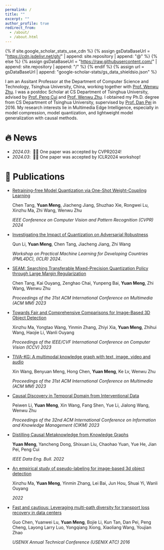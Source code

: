 ```yaml
---
permalink: /
title: ""
excerpt: ""
author_profile: true
redirect_from: 
  - /about/
  - /about.html
---
```


{% if site.google_scholar_stats_use_cdn %}
{% assign gsDataBaseUrl = "https://cdn.jsdelivr.net/gh/" | append: site.repository | append: "@" %}
{% else %}
{% assign gsDataBaseUrl = "https://raw.githubusercontent.com/" | append: site.repository | append: "/" %}
{% endif %}
{% assign url = gsDataBaseUrl | append: "google-scholar-stats/gs_data_shieldsio.json" %}

<span class='anchor' id='about-me'></span>

I am an Assitant Professor at the Department of Computer Science and Technology, Tsinghua University, China, working together with [Prof. Wenwu Zhu](https://www.cs.tsinghua.edu.cn/info/1116/3529.htm). 
I was a postdoc Scholar at CS Department of Tsinghua University, advised by [Prof. Peng Cui](https://pengcui.thumedialab.com/) and [Prof. Wenwu Zhu](https://www.cs.tsinghua.edu.cn/info/1116/3529.htm).
I obtained my Ph.D. degree from CS Department of Tsinghua University, supervised by [Prof. Dan Pei](https://netman.aiops.org/~peidan/) in 2016.
My research interests lie in Multimedia Edge Intelligence, especially in model compression, model quantization, and lightweight model generalization with causal methods. 



# 🔥 News
- *2024.03*: &nbsp;🎉🎉 One paper was accepted by CVPR2024!
- *2024.03*: &nbsp;🎉🎉 One paper was accepted by ICLR2024 workshop!


# 📝 Publications 

* [Retraining-free Model Quantization via One-Shot Weight-Coupling Learning](https://arxiv.org/pdf/2401.01543.pdf)
  
  Chen Tang, **Yuan Meng**, Jiacheng Jiang, Shuzhao Xie, Rongwei Lu, Xinzhu Ma, Zhi Wang, Wenwu Zhu

  *IEEE Conference on Computer Vision and Pattern Recognition (CVPR) 2024*
  
* [Investigating the Impact of Quantization on Adversarial Robustness](https://arxiv.org/pdf/2404.05639.pdf)
  
  Qun Li, **Yuan Meng**, Chen Tang, Jiacheng Jiang, Zhi Wang

  *Workshop on Practical Machine Learning for Developing Countries (PML4DC), (ICLR) 2024*.
  
* [SEAM: Searching Transferable Mixed-Precision Quantization Policy through Large Margin Regularization](https://dl.acm.org/doi/pdf/10.1145/3581783.3611975)
  
  Chen Tang, Kai Ouyang, Zenghao Chai, Yunpeng Bai, **Yuan Meng**, Zhi Wang, Wenwu Zhu

  *Proceedings of the 31st ACM International Conference on Multimedia (ACM MM) 2023*

* [Towards Fair and Comprehensive Comparisons for Image-Based 3D Object Detection](https://openaccess.thecvf.com/content/ICCV2023/papers/Ma_Towards_Fair_and_Comprehensive_Comparisons_for_Image-Based_3D_Object_Detection_ICCV_2023_paper.pdf)

  Xinzhu Ma, Yongtao Wang, Yinmin Zhang, Zhiyi Xia, **Yuan Meng**, Zhihui Wang, Haojie Li, Wanli Ouyang
  
  *Proceedings of the IEEE/CVF International Conference on Computer Vision (ICCV) 2023*

* [TIVA-KG: A multimodal knowledge graph with text, image, video and audio](https://dl.acm.org/doi/pdf/10.1145/3581783.3612266)

  Xin Wang, Benyuan Meng, Hong Chen, **Yuan Meng**, Ke Lv, Wenwu Zhu
  
  *Proceedings of the 31st ACM International Conference on Multimedia (ACM MM) 2023*

* [Causal Discovery in Temporal Domain from Interventional Data](https://dl.acm.org/doi/pdf/10.1145/3583780.3615177)

  Peiwen Li, **Yuan Meng**, Xin Wang, Fang Shen, Yue Li, Jialong Wang, Wenwu Zhu
  
  *Proceedings of the 32nd ACM International Conference on Information and Knowledge Management (CIKM) 2023*

* [Distilling Causal Metaknowledge from Knowledge Graphs](http://sites.computer.org/debull/A22dec/A22DEC-CD.pdf#page=5)

  **Yuan Meng**, Yancheng Dong, Shixuan Liu, Chaohao Yuan, Yue He, Jian Pei, Peng Cui
  
  *IEEE Data Eng. Bull. 2022*

* [An empirical study of pseudo-labeling for image-based 3d object detection](https://arxiv.org/pdf/2208.07137.pdf)

  Xinzhu Ma, **Yuan Meng**, Yinmin Zhang, Lei Bai, Jun Hou, Shuai Yi, Wanli Ouyang
  
  *2022*

* [Fast and cautious: Leveraging multi-path diversity for transport loss recovery in data centers](https://www.usenix.org/system/files/conference/atc16/atc16_paper_chen.pdf)

  Guo Chen, Yuanwei Lu, **Yuan Meng**, Bojie Li, Kun Tan, Dan Pei, Peng Cheng, Layong Larry Luo, Yongqiang Xiong, Xiaoliang Wang, Youjian Zhao
  
  *USENIX Annual Technical Conference (USENIX ATC) 2016*


 
